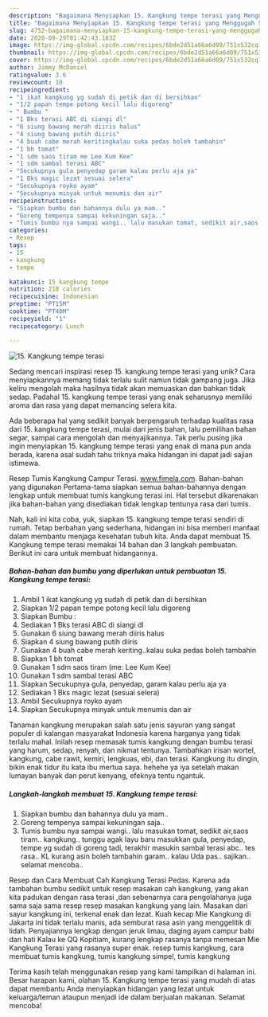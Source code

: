 ```yaml
---
description: "Bagaimana Menyiapkan 15. Kangkung tempe terasi yang Menggugah Selera"
title: "Bagaimana Menyiapkan 15. Kangkung tempe terasi yang Menggugah Selera"
slug: 4752-bagaimana-menyiapkan-15-kangkung-tempe-terasi-yang-menggugah-selera
date: 2020-09-29T01:42:43.183Z
image: https://img-global.cpcdn.com/recipes/6bde2d51a66a6d09/751x532cq70/15-kangkung-tempe-terasi-foto-resep-utama.jpg
thumbnail: https://img-global.cpcdn.com/recipes/6bde2d51a66a6d09/751x532cq70/15-kangkung-tempe-terasi-foto-resep-utama.jpg
cover: https://img-global.cpcdn.com/recipes/6bde2d51a66a6d09/751x532cq70/15-kangkung-tempe-terasi-foto-resep-utama.jpg
author: Jimmy McDaniel
ratingvalue: 3.6
reviewcount: 10
recipeingredient:
- "1 ikat kangkung yg sudah di petik dan di bersihkan"
- "1/2 papan tempe potong kecil lalu digoreng"
- " Bumbu "
- "1 Bks terasi ABC di siangi dl"
- "6 siung bawang merah diiris halus"
- "4 siung bawang putih diiris"
- "4 buah cabe merah keritingkalau suka pedas boleh tambahin"
- "1 bh tomat"
- "1 sdm saos tiram me Lee Kum Kee"
- "1 sdm sambal terasi ABC"
- "Secukupnya gula penyedap garam kalau perlu aja ya"
- "1 Bks magic lezat sesuai selera"
- "Secukupnya royko ayam"
- "Secukupnya minyak untuk menumis dan air"
recipeinstructions:
- "Siapkan bumbu dan bahannya dulu ya mam.."
- "Goreng tempenya sampai kekuningan saja.."
- "Tumis bumbu nya sampai wangi.. lalu masukan tomat, sedikit air,saos tiram.. kangkung.. tunggu agak layu baru masukkan gula, penyedap, tempe yg sudah di goreng tadi, terakhir masukin sambal terasi abc.. tes rasa.. KL kurang asin boleh tambahin garam.. kalau Uda pas.. sajikan.. selamat mencoba.."
categories:
- Resep
tags:
- 15
- kangkung
- tempe

katakunci: 15 kangkung tempe 
nutrition: 210 calories
recipecuisine: Indonesian
preptime: "PT15M"
cooktime: "PT40M"
recipeyield: "1"
recipecategory: Lunch

---
```



![15. Kangkung tempe terasi](https://img-global.cpcdn.com/recipes/6bde2d51a66a6d09/751x532cq70/15-kangkung-tempe-terasi-foto-resep-utama.jpg)

Sedang mencari inspirasi resep 15. kangkung tempe terasi yang unik? Cara menyiapkannya memang tidak terlalu sulit namun tidak gampang juga. Jika keliru mengolah maka hasilnya tidak akan memuaskan dan bahkan tidak sedap. Padahal 15. kangkung tempe terasi yang enak seharusnya memiliki aroma dan rasa yang dapat memancing selera kita.

Ada beberapa hal yang sedikit banyak berpengaruh terhadap kualitas rasa dari 15. kangkung tempe terasi, mulai dari jenis bahan, lalu pemilihan bahan segar, sampai cara mengolah dan menyajikannya. Tak perlu pusing jika ingin menyiapkan 15. kangkung tempe terasi yang enak di mana pun anda berada, karena asal sudah tahu triknya maka hidangan ini dapat jadi sajian istimewa.

Resep Tumis Kangkung Campur Terasi. www.fimela.com. Bahan-bahan yang digunakan Pertama-tama siapkan semua bahan-bahannya dengan lengkap untuk membuat tumis kangkung terasi ini. Hal tersebut dikarenakan jika bahan-bahan yang disediakan tidak lengkap tentunya rasa dari tumis.


Nah, kali ini kita coba, yuk, siapkan 15. kangkung tempe terasi sendiri di rumah. Tetap berbahan yang sederhana, hidangan ini bisa memberi manfaat dalam membantu menjaga kesehatan tubuh kita. Anda dapat membuat 15. Kangkung tempe terasi memakai 14 bahan dan 3 langkah pembuatan. Berikut ini cara untuk membuat hidangannya.

<!--inarticleads1-->

##### Bahan-bahan dan bumbu yang diperlukan untuk pembuatan 15. Kangkung tempe terasi:

1. Ambil 1 ikat kangkung yg sudah di petik dan di bersihkan
1. Siapkan 1/2 papan tempe potong kecil lalu digoreng
1. Siapkan  Bumbu :
1. Sediakan 1 Bks terasi ABC di siangi dl
1. Gunakan 6 siung bawang merah diiris halus
1. Siapkan 4 siung bawang putih diiris
1. Gunakan 4 buah cabe merah keriting..kalau suka pedas boleh tambahin
1. Siapkan 1 bh tomat
1. Gunakan 1 sdm saos tiram (me: Lee Kum Kee)
1. Gunakan 1 sdm sambal terasi ABC
1. Siapkan Secukupnya gula, penyedap, garam kalau perlu aja ya
1. Sediakan 1 Bks magic lezat (sesuai selera)
1. Ambil Secukupnya royko ayam
1. Siapkan Secukupnya minyak untuk menumis dan air


Tanaman kangkung merupakan salah satu jenis sayuran yang sangat populer di kalangan masyarakat Indonesia karena harganya yang tidak terlalu mahal. Inilah resep memasak tumis kangkung dengan bumbu terasi yang harum, sedap, renyah, dan nikmat tentunya. Tambahkan irisan wortel, kangkung, cabe rawit, kemiri, lengkuas, ebi, dan terasi. Kangkung itu dingin, bikin enak tidur itu kata ibu mertua saya. hehehe ya iya setelah makan lumayan banyak dan perut kenyang, efeknya tentu ngantuk. 

<!--inarticleads2-->

##### Langkah-langkah membuat 15. Kangkung tempe terasi:

1. Siapkan bumbu dan bahannya dulu ya mam..
1. Goreng tempenya sampai kekuningan saja..
1. Tumis bumbu nya sampai wangi.. lalu masukan tomat, sedikit air,saos tiram.. kangkung.. tunggu agak layu baru masukkan gula, penyedap, tempe yg sudah di goreng tadi, terakhir masukin sambal terasi abc.. tes rasa.. KL kurang asin boleh tambahin garam.. kalau Uda pas.. sajikan.. selamat mencoba..


Resep dan Cara Membuat Cah Kangkung Terasi Pedas. Karena ada tambahan bumbu sedikit untuk resep masakan cah kangkung, yang akan kita padukan dengan rasa terasi ,dan sebenarnya cara pengolahanya juga sama saja sama resep resep masakan kangkung yang lain. Masakan dari sayur kangkung ini, terkenal enak dan lezat. Kuah kecap Mie Kangkung di Jakarta ini tidak terlalu manis, ada semburat rasa asin yang menggelitik di lidah. Penyajiannya lengkap dengan jeruk limau, daging ayam campur babi dan hati Kalau ke QQ Kopitiam, kurang lengkap rasanya tanpa memesan Mie Kangkung Terasi yang rasanya super enak. resep tumis kangkung, cara membuat tumis kangkung, tumis kangkung simpel, tumis kangkung 

Terima kasih telah menggunakan resep yang kami tampilkan di halaman ini. Besar harapan kami, olahan 15. Kangkung tempe terasi yang mudah di atas dapat membantu Anda menyiapkan hidangan yang lezat untuk keluarga/teman ataupun menjadi ide dalam berjualan makanan. Selamat mencoba!
